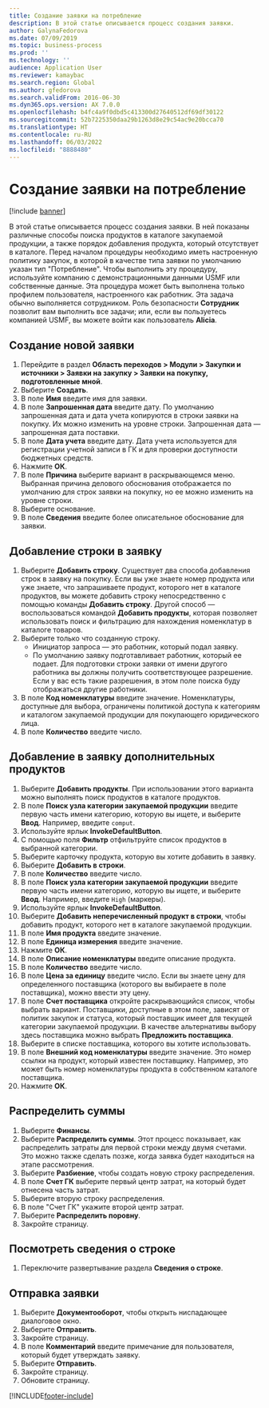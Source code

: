 ```yaml
---
title: Создание заявки на потребление
description: В этой статье описывается процесс создания заявки.
author: GalynaFedorova
ms.date: 07/09/2019
ms.topic: business-process
ms.prod: ''
ms.technology: ''
audience: Application User
ms.reviewer: kamaybac
ms.search.region: Global
ms.author: gfedorova
ms.search.validFrom: 2016-06-30
ms.dyn365.ops.version: AX 7.0.0
ms.openlocfilehash: b4fc4a9f0dbd5c413300d27640512df69df30122
ms.sourcegitcommit: 52b7225350daa29b1263d8e29c54ac9e20bcca70
ms.translationtype: HT
ms.contentlocale: ru-RU
ms.lasthandoff: 06/03/2022
ms.locfileid: "8888480"
---
```

# <a name="create-a-requisition-for-consumption"></a>Создание заявки на потребление

[!include [banner](../../includes/banner.md)]

В этой статье описывается процесс создания заявки. В ней показаны различные способы поиска продуктов в каталоге закупаемой продукции, а также порядок добавления продукта, который отсутствует в каталоге. Перед началом процедуры необходимо иметь настроенную политику закупок, в которой в качестве типа заявки по умолчанию указан тип "Потребление". Чтобы выполнить эту процедуру, используйте компанию с демонстрационными данными USMF или собственные данные. Эта процедура может быть выполнена только профилем пользователя, настроенного как работник. Эта задача обычно выполняется сотрудником. Роль безопасности **Сотрудник** позволит вам выполнить все задачи; или, если вы пользуетесь компанией USMF, вы можете войти как пользователь **Alicia**.


## <a name="create-a-new-requisition"></a>Создание новой заявки
1. Перейдите в раздел **Область переходов > Модули > Закупки и источники > Заявки на закупку > Заявки на покупку, подготовленные мной**.
2. Выберите **Создать**.
3. В поле **Имя** введите имя для заявки.
4. В поле **Запрошенная дата** введите дату. По умолчанию запрошенная дата и дата учета копируются в строки заявки на покупку. Их можно изменить на уровне строки. Запрошенная дата — запрошенная дата поставки.  
5. В поле **Дата учета** введите дату. Дата учета используется для регистрации учетной записи в ГК и для проверки доступности бюджетных средств.  
6. Нажмите **ОК**.
7. В поле **Причина** выберите вариант в раскрывающемся меню. Выбранная причина делового обоснования отображается по умолчанию для строк заявки на покупку, но ее можно изменить на уровне строки.  
8. Выберите основание.
9. В поле **Сведения** введите более описательное обоснование для заявки.

## <a name="add-a-line-to-the-requisition"></a>Добавление строки в заявку
1. Выберите **Добавить строку**. Существует два способа добавления строк в заявку на покупку. Если вы уже знаете номер продукта или уже знаете, что запрашиваете продукт, которого нет в каталоге продуктов, вы можете добавить строку непосредственно с помощью команды **Добавить строку**. Другой способ — воспользоваться командой **Добавить продукты**, которая позволяет использовать поиск и фильтрацию для нахождения номенклатур в каталоге товаров.    
2. Выберите только что созданную строку.
    - Инициатор запроса — это работник, который подал заявку.   
    - По умолчанию заявку подготавливает работник, который ее подает. Для подготовки строки заявки от имени другого работника вы должны получить соответствующее разрешение. Если у вас есть такие разрешения, в этом поле поиска буду отображаться другие работники.  
3. В поле **Код номенклатуры** введите значение. Номенклатуры, доступные для выбора, ограничены политикой доступа к категориям и каталогом закупаемой продукции для покупающего юридического лица.   
4. В поле **Количество** введите число.

## <a name="add-more-products-to-the-requisition"></a>Добавление в заявку дополнительных продуктов
1. Выберите **Добавить продукты**. При использовании этого варианта можно выполнять поиск продуктов в каталоге продуктов.    
2. В поле **Поиск узла категории закупаемой продукции** введите первую часть имени категорию, которую вы ищете, и выберите **Ввод**. Например, введите `comput`.  
3. Используйте ярлык **InvokeDefaultButton**.
4. С помощью поля **Фильтр** отфильтруйте список продуктов в выбранной категории.
5. Выберите карточку продукта, которую вы хотите добавить в заявку.
6. Выберите **Добавить в строки**.
7. В поле **Количество** введите число.
8. В поле **Поиск узла категории закупаемой продукции** введите первую часть имени категорию, которую вы ищете, и выберите **Ввод**. Например, введите `High` (маркеры).  
9. Используйте ярлык **InvokeDefaultButton**.
10. Выберите **Добавить неперечисленный продукт в строки**, чтобы добавить продукт, которого нет в каталоге закупаемой продукции.
11. В поле **Имя продукта** введите значение.
12. В поле **Единица измерения** введите значение.
13. Нажмите **ОК**.
14. В поле **Описание номенклатуры** введите описание продукта.
15. В поле **Количество** введите число.
16. В поле **Цена за единицу** введите число. Если вы знаете цену для определенного поставщика (которого вы выбираете в поле поставщика), можно ввести эту цену.   
17. В поле **Счет поставщика** откройте раскрывающийся список, чтобы выбрать вариант. Поставщики, доступные в этом поле, зависят от политик закупок и статуса, который поставщик имеет для текущей категории закупаемой продукции. В качестве альтернативы выбору здесь поставщика можно выбрать **Предложить поставщика**.    
18. Выберите в списке поставщика, которого вы хотите использовать.
19. В поле **Внешний код номенклатуры** введите значение. Это номер ссылки на продукт, который известен поставщику. Например, это может быть номер номенклатуры продукта в собственном каталоге поставщика.  
20. Нажмите **ОК**.

## <a name="distribute-amounts"></a>Распределить суммы
1. Выберите **Финансы**.
2. Выберите **Распределить суммы**. Этот процесс показывает, как распределить затраты для первой строки между двумя счетами. Это можно также сделать позже, когда заявка будет находиться на этапе рассмотрения.  
3. Выберите **Разбиение**, чтобы создать новую строку распределения.
4. В поле **Счет ГК** выберите первый центр затрат, на который будет отнесена часть затрат.
5. Выберите вторую строку распределения.
6. В поле "Счет ГК" укажите второй центр затрат.
7. Выберите **Распределить поровну**.
8. Закройте страницу.

## <a name="view-line-details"></a>Посмотреть сведения о строке
1. Переключите развертывание раздела **Сведения о строке**.

## <a name="submit-the-requisition"></a>Отправка заявки
1. Выберите **Документооборот**, чтобы открыть ниспадающее диалоговое окно.
2. Выберите **Отправить**.
3. Закройте страницу.
4. В поле **Комментарий** введите примечание для пользователя, который будет утверждать заявку.
5. Выберите **Отправить**.
6. Закройте страницу.
7. Обновите страницу.



[!INCLUDE[footer-include](../../../includes/footer-banner.md)]